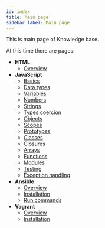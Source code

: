 ```yaml
---
id: index
title: Main page
sidebar_label: Main page
---
```


This is main page of Knowledge base.

At this time there are pages:

- **HTML**
  - [Overview](html/overview.md)
- **JavaScript**
  - [Basics](javascript/basics)
  - [Data types](javascript/data-types)
  - [Variables](javascript/variables)
  - [Numbers](javascript/numbers)
  - [Strings](javascript/strings)
  - [Types coercion](javascript/types-coercion)
  - [Objects](javascript/objects)
  - [Scopes](javascript/scopes)
  - [Prototypes](javascript/prototypes)
  - [Classes](javascript/classes)
  - [Closures](javascript/closures)
  - [Arrays](javascript/arrays)
  - [Functions](javascript/functions)
  - [Modules](javascript/modules)
  - [Testing](javascript/testing)
  - [Exception handling](javascript/exception-handling)
- **Ansible**
  - [Overview](ansible/overview.md)
  - [Installation](ansible/installation.md)
  - [Run commands](ansible/run-commands.md)
- **Vagrant**
  - [Overview](vagrant/overview.md)
  - [Installation](vagrant/installation.md)
